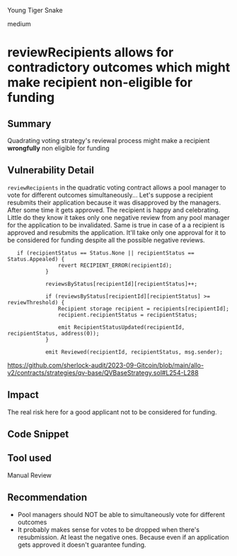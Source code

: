 Young Tiger Snake

medium

# reviewRecipients allows for contradictory outcomes which might make recipient non-eligible for funding
## Summary
Quadrating voting strategy's reviewal process might make a recipient **wrongfully** non eligible for funding

## Vulnerability Detail
`reviewRecipients` in the quadratic voting contract allows a pool manager to vote for different outcomes simultaneously...
Let's suppose a recipient resubmits their application because it was disapproved by the managers. After some time it gets approved. The recipient is happy and celebrating. Little do they know it takes only one negative review from any pool manager for the application to be invalidated.
Same is true in case of a a recipient is approved and resubmits the application. It'll take only one approval for it to be considered for funding despite all the possible negative reviews.

```solidity
   if (recipientStatus == Status.None || recipientStatus == Status.Appealed) {
                revert RECIPIENT_ERROR(recipientId);
            }

            reviewsByStatus[recipientId][recipientStatus]++;

            if (reviewsByStatus[recipientId][recipientStatus] >= reviewThreshold) {
                Recipient storage recipient = recipients[recipientId];
                recipient.recipientStatus = recipientStatus;

                emit RecipientStatusUpdated(recipientId, recipientStatus, address(0));
            }

            emit Reviewed(recipientId, recipientStatus, msg.sender);
```

https://github.com/sherlock-audit/2023-09-Gitcoin/blob/main/allo-v2/contracts/strategies/qv-base/QVBaseStrategy.sol#L254-L288


## Impact
The real risk here for a good applicant not to be considered for funding. 

## Code Snippet

## Tool used

Manual Review

## Recommendation

- Pool managers should NOT be able to simultaneously vote for different outcomes
- It probably makes sense for votes to be dropped when there's resubmission. At least the negative ones. Because even if an application gets approved it doesn't guarantee funding.